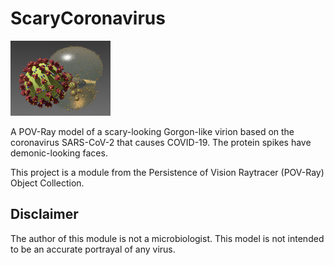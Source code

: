 # ScaryCoronavirus

![Thumbnail](scarycoronavirus_thumbnail.jpg)

A POV-Ray model of a scary-looking Gorgon-like virion based on the coronavirus SARS-CoV-2 that causes COVID-19. The protein spikes have demonic-looking faces.

This project is a module from the Persistence of Vision Raytracer (POV-Ray) Object Collection.

## Disclaimer
The author of this module is not a microbiologist. This model is not intended to be an accurate portrayal of any virus.
